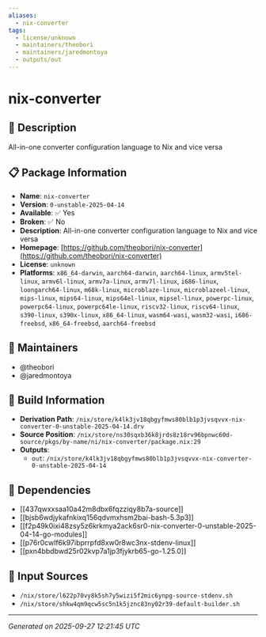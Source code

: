 ```yaml
---
aliases:
  - nix-converter
tags:
  - license/unknown
  - maintainers/theobori
  - maintainers/jaredmontoya
  - outputs/out
---
```


# nix-converter

## 📝 Description

All-in-one converter configuration language to Nix and vice versa

## 📋 Package Information

- **Name**: `nix-converter`
- **Version**: `0-unstable-2025-04-14`
- **Available**: ✅ Yes
- **Broken**: ✅ No
- **Description**: All-in-one converter configuration language to Nix and vice versa
- **Homepage**: [https://github.com/theobori/nix-converter](https://github.com/theobori/nix-converter)
- **License**: `unknown`
- **Platforms**: `x86_64-darwin`, `aarch64-darwin`, `aarch64-linux`, `armv5tel-linux`, `armv6l-linux`, `armv7a-linux`, `armv7l-linux`, `i686-linux`, `loongarch64-linux`, `m68k-linux`, `microblaze-linux`, `microblazeel-linux`, `mips-linux`, `mips64-linux`, `mips64el-linux`, `mipsel-linux`, `powerpc-linux`, `powerpc64-linux`, `powerpc64le-linux`, `riscv32-linux`, `riscv64-linux`, `s390-linux`, `s390x-linux`, `x86_64-linux`, `wasm64-wasi`, `wasm32-wasi`, `i686-freebsd`, `x86_64-freebsd`, `aarch64-freebsd`
## 👥 Maintainers

- @theobori
- @jaredmontoya


## 🔧 Build Information

- **Derivation Path**: `/nix/store/k4lk3jv18qbgyfmws80blb1p3jvsqvvx-nix-converter-0-unstable-2025-04-14.drv`
- **Source Position**: `/nix/store/ns30sqxb36k8jrds8z18rv96bpnwc60d-source/pkgs/by-name/ni/nix-converter/package.nix:29`
- **Outputs**:
  - `out`:  `/nix/store/k4lk3jv18qbgyfmws80blb1p3jvsqvvx-nix-converter-0-unstable-2025-04-14`

## 🔗 Dependencies

- [[437qwxxsaa10a42m8dbx6fqzziqy8b7a-source]]
- [[bjsb6wdjykafnkixq156qdvmxhsm2bai-bash-5.3p3]]
- [[f2p49k0ixi48zsy5z6krkmya2ack6sr0-nix-converter-0-unstable-2025-04-14-go-modules]]
- [[p76r0cwlf6k97ibprrpfd8xw0r8wc3nx-stdenv-linux]]
- [[pxn4bbdbwd25r02kvp7a1jp3fjykrb65-go-1.25.0]]

## 📁 Input Sources

- `/nix/store/l622p70vy8k5sh7y5wizi5f2mic6ynpg-source-stdenv.sh`
- `/nix/store/shkw4qm9qcw5sc5n1k5jznc83ny02r39-default-builder.sh`

---
*Generated on 2025-09-27 12:21:45 UTC*

